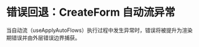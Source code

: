 # 错误回退：CreateForm 自动流异常

当自动流（useApplyAutoFlows）执行过程中发生异常时，错误将被提升为渲染期错误并由外层错误边界捕获。

<code src="./create-form-auto-flows-error.tsx"></code>

